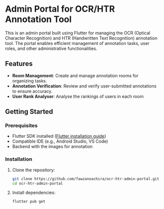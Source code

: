 # Admin Portal for OCR/HTR Annotation Tool

This is an admin portal built using Flutter for managing the OCR (Optical Character Recognition) and HTR (Handwritten Text Recognition) annotation tool. The portal enables efficient management of annotation tasks, user roles, and other administrative functionalities.

## Features

- **Room Management**: Create and manage annotation rooms for organizing tasks.
- **Annotation Verification**: Review and verify user-submitted annotations to ensure accuracy.
- **User Rank Analyser**: Analyse the rankings of users in each room

## Getting Started

### Prerequisites

- Flutter SDK installed ([Flutter installation guide](https://flutter.dev/docs/get-started/install))
- Compatible IDE (e.g., Android Studio, VS Code)
- Backend with the images for annotation

### Installation

1. Clone the repository:
   ```bash
   git clone https://github.com/fawzanoachira/ocr-htr-admin-portal.git
   cd ocr-htr-admin-portal
   ```

2. Install dependencies:
   ```bash
   flutter pub get
   ```

